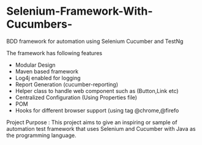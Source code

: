 # Selenium-Framework-With-Cucumbers-


BDD framework for automation using Selenium Cucumber and TestNg

The framework has following features

* Modular Design
* Maven based framework
* Log4j enabled for logging
* Report Generation (cucumber-reporting)
* Helper class to handle web component such as (Button,Link etc)
* Centralized Configuration (Using Properties file)
* POM
* Hooks for different browser support (using tag @chrome,@firefo


Project Purpose :
This project aims to give an inspiring or sample of automation test framework that uses Selenium and Cucumber with Java as the programming language.
